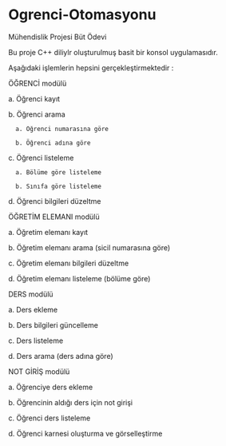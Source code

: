 # Ogrenci-Otomasyonu
Mühendislik Projesi Büt Ödevi

Bu proje C++ diliylr oluşturulmuş basit bir konsol uygulamasıdır.

Aşağıdaki işlemlerin hepsini gerçekleştirmektedir :

ÖĞRENCİ modülü

  a. Öğrenci kayıt
  
  b. Öğrenci arama
  
      a. Öğrenci numarasına göre
      
      b. Öğrenci adına göre
      
  c. Öğrenci listeleme
  
      a. Bölüme göre listeleme
      
      b. Sınıfa göre listeleme
      
  d. Öğrenci bilgileri düzeltme
  
ÖĞRETİM ELEMANI modülü

  a. Öğretim elemanı kayıt
  
  b. Öğretim elemanı arama (sicil numarasına göre)
  
  c. Öğretim elemanı bilgileri düzeltme
  
  d. Öğretim elemanı listeleme (bölüme göre)
  
DERS modülü

  a. Ders ekleme
  
  b. Ders bilgileri güncelleme
  
  c. Ders listeleme
  
  d. Ders arama (ders adına göre)
  
NOT GİRİŞ modülü

  a. Öğrenciye ders ekleme
  
  b. Öğrencinin aldığı ders için not girişi
  
  c. Öğrenci ders listeleme
  
  d. Öğrenci karnesi oluşturma ve görselleştirme
  
